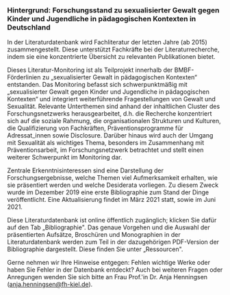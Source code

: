 ### Hintergrund: Forschungsstand zu sexualisierter Gewalt gegen Kinder und Jugendliche in pädagogischen Kontexten in Deutschland

In der Literaturdatenbank wird Fachliteratur der letzten Jahre (ab 2015) zusammengestellt. Diese unterstützt Fachkräfte bei der Literaturrecherche, indem sie eine konzentrierte Übersicht zu relevanten Publikationen bietet.

Dieses Literatur-Monitoring ist als Teilprojekt innerhalb der BMBF-Förderlinien zu „sexualisierter Gewalt in pädagogischen Kontexten“ entstanden. Das Monitoring befasst sich schwerpunktmäßig mit „sexualisierter Gewalt gegen Kinder und Jugendliche in pädagogischen Kontexten“ und integriert weiterführende Fragestellungen von Gewalt und Sexualität. Relevante Unterthemen sind anhand der inhaltlichen Cluster des Forschungsnetzwerks herausgearbeitet, d.h. die Recherche konzentriert sich auf die soziale Rahmung, die organisationalen Strukturen und Kulturen, die Qualifizierung von Fachkräften, Präventionsprogramme für Adressat_innen sowie Disclosure. Darüber hinaus wird auch der Umgang mit Sexualität als wichtiges Thema, besonders im Zusammenhang mit Präventionsarbeit, im Forschungsnetzwerk betrachtet und stellt einen weiterer Schwerpunkt im Monitoring dar.

Zentrale Erkenntnisinteressen sind eine Darstellung der Forschungsergebnisse, welche Themen viel Aufmerksamkeit erhalten, wie sie präsentiert werden und welche Desiderata vorliegen. Zu diesem Zweck wurde im Dezember 2019 eine erste Bibliographie zum Stand der Dinge veröffentlicht. Eine Aktualisierung findet im März 2021 statt, sowie im Juni 2021.

Diese Literaturdatenbank ist online öffentlich zugänglich; klicken Sie dafür auf den Tab „Bibliographie". Das genaue Vorgehen und die Auswahl der präsentierten Aufsätze, Broschüren und Monographien in der Literaturdatenbank werden zum Teil in der dazugehörigen PDF-Version der Bibliographie dargestellt. Diese finden Sie unter „Ressourcen".

Gerne nehmen wir Ihre Hinweise entgegen: Fehlen wichtige Werke oder haben Sie Fehler in der Datenbank entdeckt? Auch bei weiteren Fragen oder Anregungen wenden Sie sich bitte an Frau Prof.'in Dr. Anja Henningsen (anja.henningsen@fh-kiel.de).

